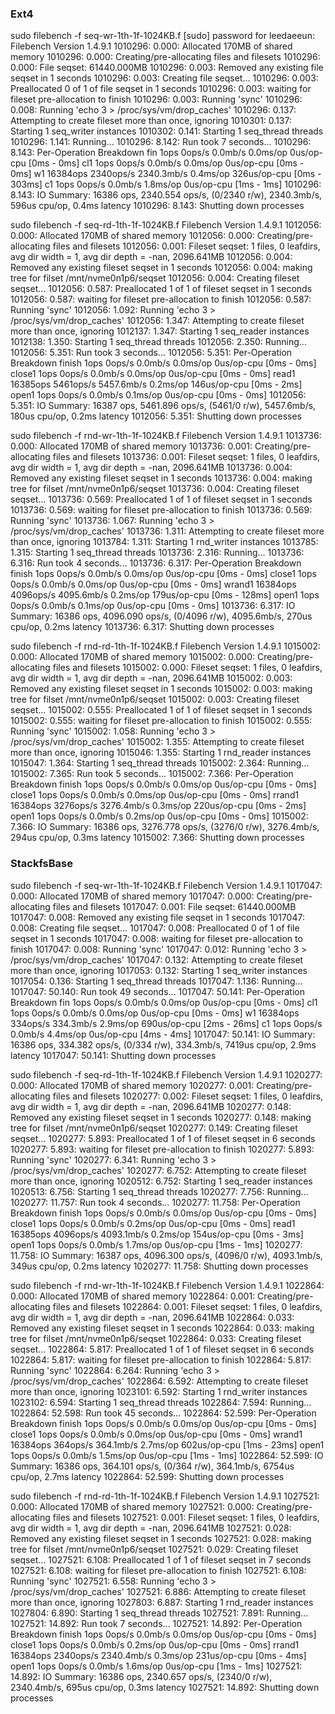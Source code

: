 ### Ext4

sudo filebench -f seq-wr-1th-1f-1024KB.f
[sudo] password for leedaeeun: 
Filebench Version 1.4.9.1
1010296: 0.000: Allocated 170MB of shared memory
1010296: 0.000: Creating/pre-allocating files and filesets
1010296: 0.000: File seqset: 61440.000MB
1010296: 0.003: Removed any existing file seqset in 1 seconds
1010296: 0.003: Creating file seqset...
1010296: 0.003: Preallocated 0 of 1 of file seqset in 1 seconds
1010296: 0.003: waiting for fileset pre-allocation to finish
1010296: 0.003: Running 'sync'
1010296: 0.008: Running 'echo 3 > /proc/sys/vm/drop_caches'
1010296: 0.137: Attempting to create fileset more than once, ignoring
1010301: 0.137: Starting 1 seq_writer instances
1010302: 0.141: Starting 1 seq_thread threads
1010296: 1.141: Running...
1010296: 8.142: Run took 7 seconds...
1010296: 8.143: Per-Operation Breakdown
fin                  1ops        0ops/s   0.0mb/s      0.0ms/op        0us/op-cpu [0ms - 0ms]
cl1                  1ops        0ops/s   0.0mb/s      0.0ms/op        0us/op-cpu [0ms - 0ms]
w1                   16384ops     2340ops/s 2340.3mb/s      0.4ms/op      326us/op-cpu [0ms - 303ms]
c1                   1ops        0ops/s   0.0mb/s      1.8ms/op        0us/op-cpu [1ms - 1ms]
1010296: 8.143: IO Summary: 16386 ops, 2340.554 ops/s, (0/2340 r/w), 2340.3mb/s,    596us cpu/op,   0.4ms latency
1010296: 8.143: Shutting down processes


sudo filebench -f seq-rd-1th-1f-1024KB.f 
Filebench Version 1.4.9.1
1012056: 0.000: Allocated 170MB of shared memory
1012056: 0.000: Creating/pre-allocating files and filesets
1012056: 0.001: Fileset seqset: 1 files, 0 leafdirs, avg dir width = 1, avg dir depth = -nan, 2096.641MB
1012056: 0.004: Removed any existing fileset seqset in 1 seconds
1012056: 0.004: making tree for filset /mnt/nvme0n1p6/seqset
1012056: 0.004: Creating fileset seqset...
1012056: 0.587: Preallocated 1 of 1 of fileset seqset in 1 seconds
1012056: 0.587: waiting for fileset pre-allocation to finish
1012056: 0.587: Running 'sync'
1012056: 1.092: Running 'echo 3 > /proc/sys/vm/drop_caches'
1012056: 1.347: Attempting to create fileset more than once, ignoring
1012137: 1.347: Starting 1 seq_reader instances
1012138: 1.350: Starting 1 seq_thread threads
1012056: 2.350: Running...
1012056: 5.351: Run took 3 seconds...
1012056: 5.351: Per-Operation Breakdown
finish               1ops        0ops/s   0.0mb/s      0.0ms/op        0us/op-cpu [0ms - 0ms]
close1               1ops        0ops/s   0.0mb/s      0.0ms/op        0us/op-cpu [0ms - 0ms]
read1                16385ops     5461ops/s 5457.6mb/s      0.2ms/op      146us/op-cpu [0ms - 2ms]
open1                1ops        0ops/s   0.0mb/s      0.1ms/op        0us/op-cpu [0ms - 0ms]
1012056: 5.351: IO Summary: 16387 ops, 5461.896 ops/s, (5461/0 r/w), 5457.6mb/s,    180us cpu/op,   0.2ms latency
1012056: 5.351: Shutting down processes



sudo filebench -f rnd-wr-1th-1f-1024KB.f 
Filebench Version 1.4.9.1
1013736: 0.000: Allocated 170MB of shared memory
1013736: 0.001: Creating/pre-allocating files and filesets
1013736: 0.001: Fileset seqset: 1 files, 0 leafdirs, avg dir width = 1, avg dir depth = -nan, 2096.641MB
1013736: 0.004: Removed any existing fileset seqset in 1 seconds
1013736: 0.004: making tree for filset /mnt/nvme0n1p6/seqset
1013736: 0.004: Creating fileset seqset...
1013736: 0.569: Preallocated 1 of 1 of fileset seqset in 1 seconds
1013736: 0.569: waiting for fileset pre-allocation to finish
1013736: 0.569: Running 'sync'
1013736: 1.067: Running 'echo 3 > /proc/sys/vm/drop_caches'
1013736: 1.311: Attempting to create fileset more than once, ignoring
1013784: 1.311: Starting 1 rnd_writer instances
1013785: 1.315: Starting 1 seq_thread threads
1013736: 2.316: Running...
1013736: 6.316: Run took 4 seconds...
1013736: 6.317: Per-Operation Breakdown
finish               1ops        0ops/s   0.0mb/s      0.0ms/op        0us/op-cpu [0ms - 0ms]
close1               1ops        0ops/s   0.0mb/s      0.0ms/op        0us/op-cpu [0ms - 0ms]
wrand1               16384ops     4096ops/s 4095.6mb/s      0.2ms/op      179us/op-cpu [0ms - 128ms]
open1                1ops        0ops/s   0.0mb/s      0.1ms/op        0us/op-cpu [0ms - 0ms]
1013736: 6.317: IO Summary: 16386 ops, 4096.090 ops/s, (0/4096 r/w), 4095.6mb/s,    270us cpu/op,   0.2ms latency
1013736: 6.317: Shutting down processes


sudo filebench -f rnd-rd-1th-1f-1024KB.f 
Filebench Version 1.4.9.1
1015002: 0.000: Allocated 170MB of shared memory
1015002: 0.000: Creating/pre-allocating files and filesets
1015002: 0.000: Fileset seqset: 1 files, 0 leafdirs, avg dir width = 1, avg dir depth = -nan, 2096.641MB
1015002: 0.003: Removed any existing fileset seqset in 1 seconds
1015002: 0.003: making tree for filset /mnt/nvme0n1p6/seqset
1015002: 0.003: Creating fileset seqset...
1015002: 0.555: Preallocated 1 of 1 of fileset seqset in 1 seconds
1015002: 0.555: waiting for fileset pre-allocation to finish
1015002: 0.555: Running 'sync'
1015002: 1.058: Running 'echo 3 > /proc/sys/vm/drop_caches'
1015002: 1.355: Attempting to create fileset more than once, ignoring
1015046: 1.355: Starting 1 rnd_reader instances
1015047: 1.364: Starting 1 seq_thread threads
1015002: 2.364: Running...
1015002: 7.365: Run took 5 seconds...
1015002: 7.366: Per-Operation Breakdown
finish               1ops        0ops/s   0.0mb/s      0.0ms/op        0us/op-cpu [0ms - 0ms]
close1               1ops        0ops/s   0.0mb/s      0.0ms/op        0us/op-cpu [0ms - 0ms]
rrand1               16384ops     3276ops/s 3276.4mb/s      0.3ms/op      220us/op-cpu [0ms - 2ms]
open1                1ops        0ops/s   0.0mb/s      0.2ms/op        0us/op-cpu [0ms - 0ms]
1015002: 7.366: IO Summary: 16386 ops, 3276.778 ops/s, (3276/0 r/w), 3276.4mb/s,    294us cpu/op,   0.3ms latency
1015002: 7.366: Shutting down processes


### StackfsBase

sudo filebench -f seq-wr-1th-1f-1024KB.f
Filebench Version 1.4.9.1
1017047: 0.000: Allocated 170MB of shared memory
1017047: 0.000: Creating/pre-allocating files and filesets
1017047: 0.001: File seqset: 61440.000MB
1017047: 0.008: Removed any existing file seqset in 1 seconds
1017047: 0.008: Creating file seqset...
1017047: 0.008: Preallocated 0 of 1 of file seqset in 1 seconds
1017047: 0.008: waiting for fileset pre-allocation to finish
1017047: 0.008: Running 'sync'
1017047: 0.012: Running 'echo 3 > /proc/sys/vm/drop_caches'
1017047: 0.132: Attempting to create fileset more than once, ignoring
1017053: 0.132: Starting 1 seq_writer instances
1017054: 0.136: Starting 1 seq_thread threads
1017047: 1.136: Running...
1017047: 50.140: Run took 49 seconds...
1017047: 50.141: Per-Operation Breakdown
fin                  1ops        0ops/s   0.0mb/s      0.0ms/op        0us/op-cpu [0ms - 0ms]
cl1                  1ops        0ops/s   0.0mb/s      0.0ms/op        0us/op-cpu [0ms - 0ms]
w1                   16384ops      334ops/s 334.3mb/s      2.9ms/op      690us/op-cpu [2ms - 26ms]
c1                   1ops        0ops/s   0.0mb/s      4.4ms/op        0us/op-cpu [4ms - 4ms]
1017047: 50.141: IO Summary: 16386 ops, 334.382 ops/s, (0/334 r/w), 334.3mb/s,   7419us cpu/op,   2.9ms latency
1017047: 50.141: Shutting down processes


sudo filebench -f seq-rd-1th-1f-1024KB.f 
Filebench Version 1.4.9.1
1020277: 0.000: Allocated 170MB of shared memory
1020277: 0.001: Creating/pre-allocating files and filesets
1020277: 0.002: Fileset seqset: 1 files, 0 leafdirs, avg dir width = 1, avg dir depth = -nan, 2096.641MB
1020277: 0.148: Removed any existing fileset seqset in 1 seconds
1020277: 0.148: making tree for filset /mnt/nvme0n1p6/seqset
1020277: 0.149: Creating fileset seqset...
1020277: 5.893: Preallocated 1 of 1 of fileset seqset in 6 seconds
1020277: 5.893: waiting for fileset pre-allocation to finish
1020277: 5.893: Running 'sync'
1020277: 6.341: Running 'echo 3 > /proc/sys/vm/drop_caches'
1020277: 6.752: Attempting to create fileset more than once, ignoring
1020512: 6.752: Starting 1 seq_reader instances
1020513: 6.756: Starting 1 seq_thread threads
1020277: 7.756: Running...
1020277: 11.757: Run took 4 seconds...
1020277: 11.758: Per-Operation Breakdown
finish               1ops        0ops/s   0.0mb/s      0.0ms/op        0us/op-cpu [0ms - 0ms]
close1               1ops        0ops/s   0.0mb/s      0.2ms/op        0us/op-cpu [0ms - 0ms]
read1                16385ops     4096ops/s 4093.1mb/s      0.2ms/op      154us/op-cpu [0ms - 3ms]
open1                1ops        0ops/s   0.0mb/s      1.7ms/op        0us/op-cpu [1ms - 1ms]
1020277: 11.758: IO Summary: 16387 ops, 4096.300 ops/s, (4096/0 r/w), 4093.1mb/s,    349us cpu/op,   0.2ms latency
1020277: 11.758: Shutting down processes


sudo filebench -f rnd-wr-1th-1f-1024KB.f 
Filebench Version 1.4.9.1
1022864: 0.000: Allocated 170MB of shared memory
1022864: 0.001: Creating/pre-allocating files and filesets
1022864: 0.001: Fileset seqset: 1 files, 0 leafdirs, avg dir width = 1, avg dir depth = -nan, 2096.641MB
1022864: 0.033: Removed any existing fileset seqset in 1 seconds
1022864: 0.033: making tree for filset /mnt/nvme0n1p6/seqset
1022864: 0.033: Creating fileset seqset...
1022864: 5.817: Preallocated 1 of 1 of fileset seqset in 6 seconds
1022864: 5.817: waiting for fileset pre-allocation to finish
1022864: 5.817: Running 'sync'
1022864: 6.264: Running 'echo 3 > /proc/sys/vm/drop_caches'
1022864: 6.592: Attempting to create fileset more than once, ignoring
1023101: 6.592: Starting 1 rnd_writer instances
1023102: 6.594: Starting 1 seq_thread threads
1022864: 7.594: Running...
1022864: 52.598: Run took 45 seconds...
1022864: 52.599: Per-Operation Breakdown
finish               1ops        0ops/s   0.0mb/s      0.0ms/op        0us/op-cpu [0ms - 0ms]
close1               1ops        0ops/s   0.0mb/s      0.0ms/op        0us/op-cpu [0ms - 0ms]
wrand1               16384ops      364ops/s 364.1mb/s      2.7ms/op      602us/op-cpu [1ms - 23ms]
open1                1ops        0ops/s   0.0mb/s      1.5ms/op        0us/op-cpu [1ms - 1ms]
1022864: 52.599: IO Summary: 16386 ops, 364.101 ops/s, (0/364 r/w), 364.1mb/s,   6754us cpu/op,   2.7ms latency
1022864: 52.599: Shutting down processes


sudo filebench -f rnd-rd-1th-1f-1024KB.f 
Filebench Version 1.4.9.1
1027521: 0.000: Allocated 170MB of shared memory
1027521: 0.000: Creating/pre-allocating files and filesets
1027521: 0.001: Fileset seqset: 1 files, 0 leafdirs, avg dir width = 1, avg dir depth = -nan, 2096.641MB
1027521: 0.028: Removed any existing fileset seqset in 1 seconds
1027521: 0.028: making tree for filset /mnt/nvme0n1p6/seqset
1027521: 0.029: Creating fileset seqset...
1027521: 6.108: Preallocated 1 of 1 of fileset seqset in 7 seconds
1027521: 6.108: waiting for fileset pre-allocation to finish
1027521: 6.108: Running 'sync'
1027521: 6.558: Running 'echo 3 > /proc/sys/vm/drop_caches'
1027521: 6.886: Attempting to create fileset more than once, ignoring
1027803: 6.887: Starting 1 rnd_reader instances
1027804: 6.890: Starting 1 seq_thread threads
1027521: 7.891: Running...
1027521: 14.892: Run took 7 seconds...
1027521: 14.892: Per-Operation Breakdown
finish               1ops        0ops/s   0.0mb/s      0.0ms/op        0us/op-cpu [0ms - 0ms]
close1               1ops        0ops/s   0.0mb/s      0.2ms/op        0us/op-cpu [0ms - 0ms]
rrand1               16384ops     2340ops/s 2340.4mb/s      0.3ms/op      231us/op-cpu [0ms - 4ms]
open1                1ops        0ops/s   0.0mb/s      1.6ms/op        0us/op-cpu [1ms - 1ms]
1027521: 14.892: IO Summary: 16386 ops, 2340.657 ops/s, (2340/0 r/w), 2340.4mb/s,    695us cpu/op,   0.3ms latency
1027521: 14.892: Shutting down processes
